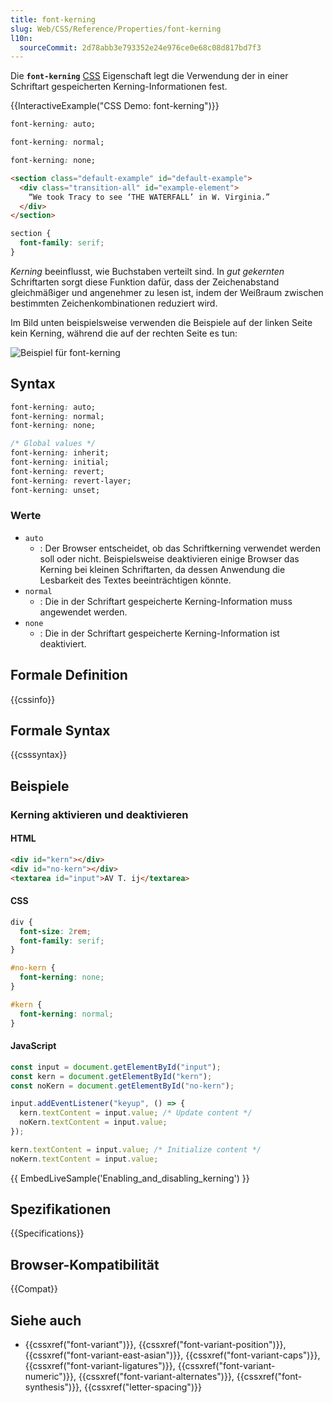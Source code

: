 ```yaml
---
title: font-kerning
slug: Web/CSS/Reference/Properties/font-kerning
l10n:
  sourceCommit: 2d78abb3e793352e24e976ce0e68c08d817bd7f3
---
```


Die **`font-kerning`** [CSS](/de/docs/Web/CSS) Eigenschaft legt die Verwendung der in einer Schriftart gespeicherten Kerning-Informationen fest.

{{InteractiveExample("CSS Demo: font-kerning")}}

```css interactive-example-choice
font-kerning: auto;
```

```css interactive-example-choice
font-kerning: normal;
```

```css interactive-example-choice
font-kerning: none;
```

```html interactive-example
<section class="default-example" id="default-example">
  <div class="transition-all" id="example-element">
    “We took Tracy to see ‘THE WATERFALL’ in W. Virginia.”
  </div>
</section>
```

```css interactive-example
section {
  font-family: serif;
}
```

_Kerning_ beeinflusst, wie Buchstaben verteilt sind. In _gut gekernten_ Schriftarten sorgt diese Funktion dafür, dass der Zeichenabstand gleichmäßiger und angenehmer zu lesen ist, indem der Weißraum zwischen bestimmten Zeichenkombinationen reduziert wird.

Im Bild unten beispielsweise verwenden die Beispiele auf der linken Seite kein Kerning, während die auf der rechten Seite es tun:

![Beispiel für font-kerning](font-kerning.png)

## Syntax

```css
font-kerning: auto;
font-kerning: normal;
font-kerning: none;

/* Global values */
font-kerning: inherit;
font-kerning: initial;
font-kerning: revert;
font-kerning: revert-layer;
font-kerning: unset;
```

### Werte

- `auto`
  - : Der Browser entscheidet, ob das Schriftkerning verwendet werden soll oder nicht. Beispielsweise deaktivieren einige Browser das Kerning bei kleinen Schriftarten, da dessen Anwendung die Lesbarkeit des Textes beeinträchtigen könnte.
- `normal`
  - : Die in der Schriftart gespeicherte Kerning-Information muss angewendet werden.
- `none`
  - : Die in der Schriftart gespeicherte Kerning-Information ist deaktiviert.

## Formale Definition

{{cssinfo}}

## Formale Syntax

{{csssyntax}}

## Beispiele

### Kerning aktivieren und deaktivieren

#### HTML

```html
<div id="kern"></div>
<div id="no-kern"></div>
<textarea id="input">AV T. ij</textarea>
```

#### CSS

```css
div {
  font-size: 2rem;
  font-family: serif;
}

#no-kern {
  font-kerning: none;
}

#kern {
  font-kerning: normal;
}
```

#### JavaScript

```js
const input = document.getElementById("input");
const kern = document.getElementById("kern");
const noKern = document.getElementById("no-kern");

input.addEventListener("keyup", () => {
  kern.textContent = input.value; /* Update content */
  noKern.textContent = input.value;
});

kern.textContent = input.value; /* Initialize content */
noKern.textContent = input.value;
```

{{ EmbedLiveSample('Enabling_and_disabling_kerning') }}

## Spezifikationen

{{Specifications}}

## Browser-Kompatibilität

{{Compat}}

## Siehe auch

- {{cssxref("font-variant")}}, {{cssxref("font-variant-position")}}, {{cssxref("font-variant-east-asian")}}, {{cssxref("font-variant-caps")}}, {{cssxref("font-variant-ligatures")}}, {{cssxref("font-variant-numeric")}}, {{cssxref("font-variant-alternates")}}, {{cssxref("font-synthesis")}}, {{cssxref("letter-spacing")}}
